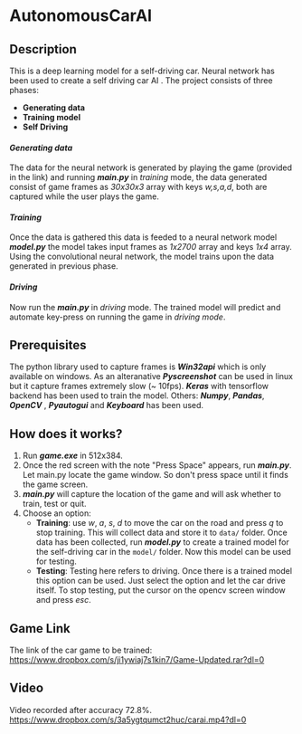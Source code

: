 # **AutonomousCarAI**
## Description

This is a deep learning model for a self-driving car. Neural network has been used to create a self driving car AI . The project consists of three phases: 

 - **Generating data**
 - **Training model**
 - **Self Driving**
#### *Generating data*
The data for the neural network is generated by playing the game (provided in the link) and running ***main.py*** in *training* mode, the data generated consist of game frames as *30x30x3* array with keys *w,s,a,d*, both are captured while the user plays the game.
#### *Training*
 Once the data is gathered this data is feeded to a neural network model ***model.py*** the model takes input frames as *1x2700* array and keys *1x4* array. Using the convolutional neural network, the model trains upon the data generated in previous phase.
#### *Driving*
Now run the ***main.py*** in *driving* mode. The trained model will predict and automate key-press on running the game in *driving mode*.

## Prerequisites

The python library used to capture frames is ***Win32api*** which is only available on windows. As an alteranative ***Pyscreenshot*** can be used in linux but it capture frames extremely slow (~ 10fps). ***Keras*** with tensorflow backend has been used to train the model. Others:  ***Numpy***, ***Pandas***, ***OpenCV*** , ***Pyautogui*** and ***Keyboard*** has been used.


## How does it works?

 1. Run ***game.exe*** in 512x384. 
 2. Once the red screen with the note "Press Space" appears, run ***main.py***. Let main.py locate the game window. So don't press space until it finds the game screen.
 3. ***main.py*** will capture the location of the game and will ask whether to train, test or quit. 
 4. Choose an option:
    - **Training**: use *w*, *a*, *s*, *d* to move the car on the road and press *q* to stop training. This will collect data and store it to `data/` folder. Once data has been collected, run ***model.py*** to create a trained model for the self-driving car in the `model/` folder. Now this model can be used for testing.
    - **Testing**: Testing here refers to driving. Once there is a trained model this option can be used. Just select the option and let the car drive itself. To stop testing, put the cursor on the opencv screen window and press *esc*.


## Game Link

The link of the car game to be trained:
https://www.dropbox.com/s/ji1ywiaj7s1kin7/Game-Updated.rar?dl=0

## Video
Video recorded after accuracy 72.8%.
https://www.dropbox.com/s/3a5ygtqumct2huc/carai.mp4?dl=0
